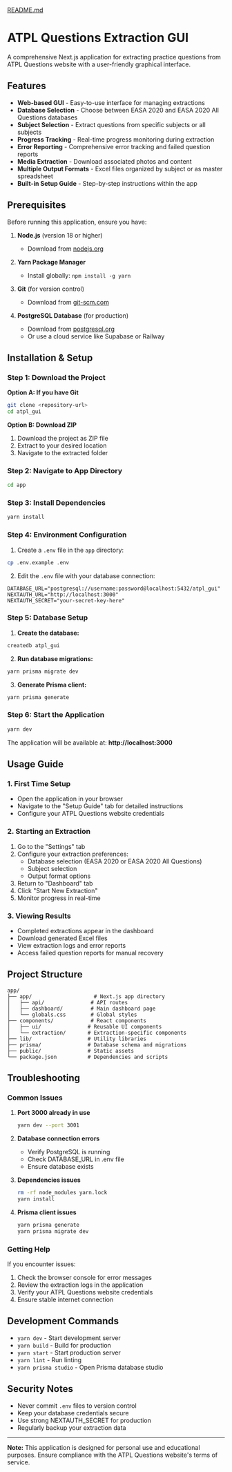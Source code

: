 [README.md](https://github.com/user-attachments/files/22185130/README.md)

# ATPL Questions Extraction GUI

A comprehensive Next.js application for extracting practice questions from ATPL Questions website with a user-friendly graphical interface.

## Features

- **Web-based GUI** - Easy-to-use interface for managing extractions
- **Database Selection** - Choose between EASA 2020 and EASA 2020 All Questions databases
- **Subject Selection** - Extract questions from specific subjects or all subjects
- **Progress Tracking** - Real-time progress monitoring during extraction
- **Error Reporting** - Comprehensive error tracking and failed question reports
- **Media Extraction** - Download associated photos and content
- **Multiple Output Formats** - Excel files organized by subject or as master spreadsheet
- **Built-in Setup Guide** - Step-by-step instructions within the app

## Prerequisites

Before running this application, ensure you have:

1. **Node.js** (version 18 or higher)
   - Download from [nodejs.org](https://nodejs.org/)

2. **Yarn Package Manager**
   - Install globally: `npm install -g yarn`

3. **Git** (for version control)
   - Download from [git-scm.com](https://git-scm.com/)

4. **PostgreSQL Database** (for production)
   - Download from [postgresql.org](https://www.postgresql.org/)
   - Or use a cloud service like Supabase or Railway

## Installation & Setup

### Step 1: Download the Project

**Option A: If you have Git**
```bash
git clone <repository-url>
cd atpl_gui
```

**Option B: Download ZIP**
1. Download the project as ZIP file
2. Extract to your desired location
3. Navigate to the extracted folder

### Step 2: Navigate to App Directory
```bash
cd app
```

### Step 3: Install Dependencies
```bash
yarn install
```

### Step 4: Environment Configuration

1. Create a `.env` file in the `app` directory:
```bash
cp .env.example .env
```

2. Edit the `.env` file with your database connection:
```env
DATABASE_URL="postgresql://username:password@localhost:5432/atpl_gui"
NEXTAUTH_URL="http://localhost:3000"
NEXTAUTH_SECRET="your-secret-key-here"
```

### Step 5: Database Setup

1. **Create the database:**
```bash
createdb atpl_gui
```

2. **Run database migrations:**
```bash
yarn prisma migrate dev
```

3. **Generate Prisma client:**
```bash
yarn prisma generate
```

### Step 6: Start the Application
```bash
yarn dev
```

The application will be available at: **http://localhost:3000**

## Usage Guide

### 1. First Time Setup
- Open the application in your browser
- Navigate to the "Setup Guide" tab for detailed instructions
- Configure your ATPL Questions website credentials

### 2. Starting an Extraction
1. Go to the "Settings" tab
2. Configure your extraction preferences:
   - Database selection (EASA 2020 or EASA 2020 All Questions)
   - Subject selection
   - Output format options
3. Return to "Dashboard" tab
4. Click "Start New Extraction"
5. Monitor progress in real-time

### 3. Viewing Results
- Completed extractions appear in the dashboard
- Download generated Excel files
- View extraction logs and error reports
- Access failed question reports for manual recovery

## Project Structure

```
app/
├── app/                    # Next.js app directory
│   ├── api/               # API routes
│   ├── dashboard/         # Main dashboard page
│   └── globals.css        # Global styles
├── components/            # React components
│   ├── ui/               # Reusable UI components
│   └── extraction/       # Extraction-specific components
├── lib/                  # Utility libraries
├── prisma/               # Database schema and migrations
├── public/               # Static assets
└── package.json          # Dependencies and scripts
```

## Troubleshooting

### Common Issues

1. **Port 3000 already in use**
   ```bash
   yarn dev --port 3001
   ```

2. **Database connection errors**
   - Verify PostgreSQL is running
   - Check DATABASE_URL in .env file
   - Ensure database exists

3. **Dependencies issues**
   ```bash
   rm -rf node_modules yarn.lock
   yarn install
   ```

4. **Prisma client issues**
   ```bash
   yarn prisma generate
   yarn prisma migrate dev
   ```

### Getting Help

If you encounter issues:
1. Check the browser console for error messages
2. Review the extraction logs in the application
3. Verify your ATPL Questions website credentials
4. Ensure stable internet connection

## Development Commands

- `yarn dev` - Start development server
- `yarn build` - Build for production
- `yarn start` - Start production server
- `yarn lint` - Run linting
- `yarn prisma studio` - Open Prisma database studio

## Security Notes

- Never commit `.env` files to version control
- Keep your database credentials secure
- Use strong NEXTAUTH_SECRET for production
- Regularly backup your extraction data

---

**Note:** This application is designed for personal use and educational purposes. Ensure compliance with the ATPL Questions website's terms of service.

